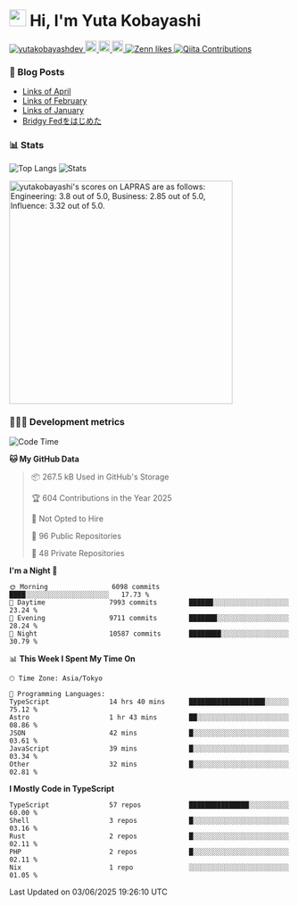 <h1><img src="https://emojis.slackmojis.com/emojis/images/1613942336/14158/balloons.gif?1613942336" width="30"/> Hi, I'm Yuta Kobayashi</h1>

<p align="left"> 
  <a href="https://github.com/yutakobayashidev/yutakobayashidev/">
    <img src="https://komarev.com/ghpvc/?username=yutakobayashdev" alt="yutakobayashdev" />
  </a>
  <a href="https://mastodon.social/@yutakobayashi">
    <img height="20" src="https://img.shields.io/mastodon/follow/107202517736161782?domain=https%3A%2F%2Fmastodon.social&label=Mastodon&logo=mastodon&style=plastic" />
  </a>
  <a href="https://github.com/yutakobayashidev">
    <img height="20" src="https://img.shields.io/github/followers/yutakobayashidev?label=follow&logo=github&style=flat" />
  </a>
  <a href="https://www.reddit.com/user/yutakobayashi">
    <img height="20" src="https://img.shields.io/reddit/user-karma/combined/yutakobayashi?label=Reddit&logo=reddit&style=flat" />
  </a>
  <a href="https://zenn.dev/yutakobayashi">
    <img src="https://badgen.org/img/zenn/yutakobayashi/likes?style=plastic" alt="Zenn likes" />
  </a>
  <a href="https://qiita.com/yutakobayashi">
    <img src="https://badgen.org/img/qiita/yutakobayashi/contributions?style=plastic" alt="Qiita Contributions" />
  </a>
</p>

### 📕 Blog Posts

<!-- BLOG-POST-LIST:START -->
- [Links of April](https://yutakobayashi.com/blog/2025-04/)
- [Links of February](https://yutakobayashi.com/blog/2025-02/)
- [Links of January](https://yutakobayashi.com/blog/2025-01/)
- [Bridgy Fedをはじめた](https://yutakobayashi.com/blog/bridgy-fed/)
<!-- BLOG-POST-LIST:END -->

### 📊 Stats

![Top Langs](https://github-readme-stats.vercel.app/api/top-langs/?username=yutakobayashidev)
![Stats](https://github-readme-stats.vercel.app/api?username=yutakobayashidev&count_private=true&show_icons=true&line_height=40)

<!--START_SECTION:lapras-card-->
<p ><a href="https://lapras.com/public/yutakobayashi" target="_blank" rel="noopener noreferrer"><img alt="yutakobayashi's scores on LAPRAS are as follows: Engineering: 3.8 out of 5.0, Business: 2.85 out of 5.0, Influence: 3.32 out of 5.0." src="https://lapras-card-generator.vercel.app/api/svg?e=3.8&b=2.85&i=3.32&b1=%23020e27&b2=%230e5593&i1=%2303102f&i2=%231688bf&l=en" width="400" ></a></p>
<!--END_SECTION:lapras-card-->

### 👩🏻‍💻 Development metrics

<!--START_SECTION:waka-->
![Code Time](http://img.shields.io/badge/Code%20Time-3%2C750%20hrs%2012%20mins-blue)

**🐱 My GitHub Data** 

> 📦 267.5 kB Used in GitHub's Storage 
 > 
> 🏆 604 Contributions in the Year 2025
 > 
> 🚫 Not Opted to Hire
 > 
> 📜 96 Public Repositories 
 > 
> 🔑 48 Private Repositories 
 > 
**I'm a Night 🦉** 

```text
🌞 Morning                6098 commits        ████░░░░░░░░░░░░░░░░░░░░░   17.73 % 
🌆 Daytime                7993 commits        ██████░░░░░░░░░░░░░░░░░░░   23.24 % 
🌃 Evening                9711 commits        ███████░░░░░░░░░░░░░░░░░░   28.24 % 
🌙 Night                  10587 commits       ████████░░░░░░░░░░░░░░░░░   30.79 % 
```


📊 **This Week I Spent My Time On** 

```text
🕑︎ Time Zone: Asia/Tokyo

💬 Programming Languages: 
TypeScript               14 hrs 40 mins      ███████████████████░░░░░░   75.12 % 
Astro                    1 hr 43 mins        ██░░░░░░░░░░░░░░░░░░░░░░░   08.86 % 
JSON                     42 mins             █░░░░░░░░░░░░░░░░░░░░░░░░   03.61 % 
JavaScript               39 mins             █░░░░░░░░░░░░░░░░░░░░░░░░   03.34 % 
Other                    32 mins             █░░░░░░░░░░░░░░░░░░░░░░░░   02.81 % 
```

**I Mostly Code in TypeScript** 

```text
TypeScript               57 repos            ███████████████░░░░░░░░░░   60.00 % 
Shell                    3 repos             █░░░░░░░░░░░░░░░░░░░░░░░░   03.16 % 
Rust                     2 repos             █░░░░░░░░░░░░░░░░░░░░░░░░   02.11 % 
PHP                      2 repos             █░░░░░░░░░░░░░░░░░░░░░░░░   02.11 % 
Nix                      1 repo              ░░░░░░░░░░░░░░░░░░░░░░░░░   01.05 % 
```




 Last Updated on 03/06/2025 19:26:10 UTC
<!--END_SECTION:waka-->

